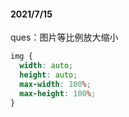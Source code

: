 #### 2021/7/15

ques：图片等比例放大缩小

```css
img {
  width: auto;
  height: auto;
  max-width: 100%;
  max-height: 100%;
}
```

